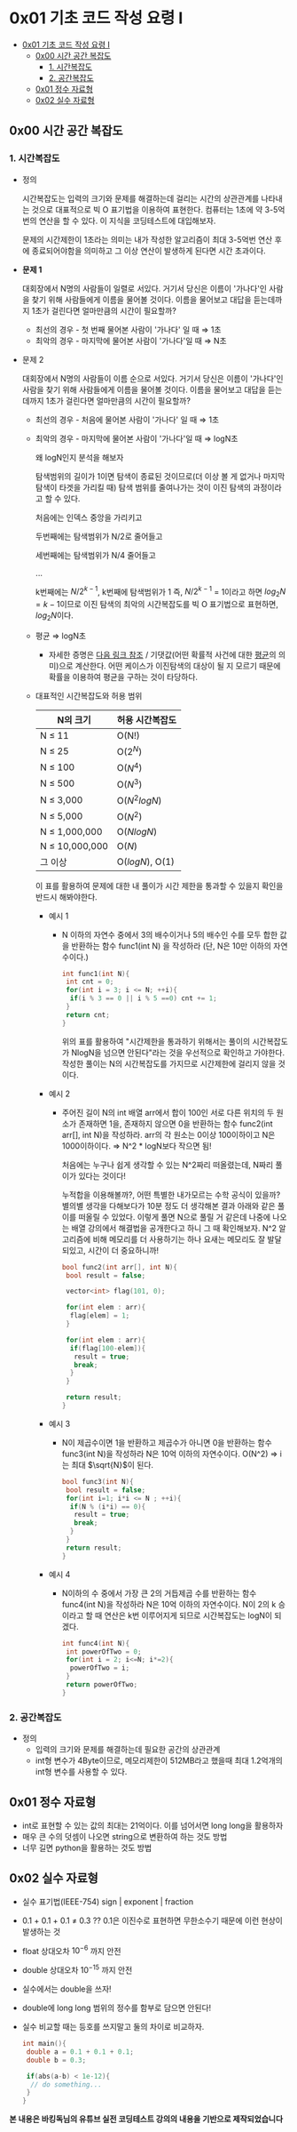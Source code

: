 # 0x01 기초 코드 작성 요령 I

<!--ts-->

- [0x01 기초 코드 작성 요령 I](#0x01-기초-코드-작성-요령-i)
  - [0x00 시간 공간 복잡도](#0x00-시간-공간-복잡도)
    - [1. 시간복잡도](#1-시간복잡도)
    - [2. 공간복잡도](#2-공간복잡도)
  - [0x01 정수 자료형](#0x01-정수-자료형)
  - [0x02 실수 자료형](#0x02-실수-자료형)

<!-- Created by https://github.com/ekalinin/github-markdown-toc -->
<!-- Added by: sungminyou, at: 2022년 6월 28일 화요일 12시 47분 56초 KST -->

<!--te-->

## 0x00 시간 공간 복잡도

### 1. 시간복잡도

- 정의

  시간복잡도는 입력의 크기와 문제를 해결하는데 걸리는 시간의 상관관계를 나타내는 것으로 대표적으로 빅 O 표기법을 이용하여 표현한다. 컴퓨터는 1초에 약 3-5억번의 연산을 할 수 있다. 이 지식을 코딩테스트에 대입해보자.

  문제의 시간제한이 1초라는 의미는 내가 작성한 알고리즘이 최대 3-5억번 연산 후에 종료되어야함을 의미하고 그 이상 연산이 발생하게 된다면 시간 초과이다.

- **문제 1**

  대회장에서 N명의 사람들이 일렬로 서있다. 거기서 당신은 이름이 '가나다'인 사람을 찾기 위해 사람들에게 이름을 물어볼 것이다. 이름을 물어보고 대답을 듣는데까지 1초가 걸린다면 얼마만큼의 시간이 필요할까?

  - 최선의 경우 - 첫 번째 물어본 사람이 '가나다' 일 때 ⇒ 1초
  - 최악의 경우 - 마지막에 물어본 사람이 '가나다'일 때 ⇒ N초

- 문제 2

  대회장에서 N명의 사람들이 이름 순으로 서있다. 거기서 당신은 이름이 '가나다'인 사람을 찾기 위해 사람들에게 이름을 물어볼 것이다. 이름을 물어보고 대답을 듣는데까지 1초가 걸린다면 얼마만큼의 시간이 필요할까?

  - 최선의 경우 - 처음에 물어본 사람이 '가나다' 일 때 ⇒ 1초
  - 최악의 경우 - 마지막에 물어본 사람이 '가나다'일 때 ⇒ logN초

      왜 logN인지 분석을 해보자

      탐색범위의 길이가 1이면 탐색이 종료된 것이므로(더 이상 볼 게 없거나 마지막 탐색이 타겟을 가리킬 때) 탐색 범위를 줄여나가는 것이 이진 탐색의 과정이라고 할 수 있다.

      처음에는 인덱스 중앙을 가리키고

      두번째에는 탐색범위가 N/2로 줄어들고

      세번째에는 탐색범위가 N/4 줄어들고

      ...

      k번째에는 $N / 2^{k-1}$, k번째에 탐색범위가 1 즉,  $N / 2^{k-1}$ = 1이라고 하면  $log_2N = k - 1$이므로 이진 탐색의 최악의 시간복잡도를 빅 O 표기법으로 표현하면, $log_2N$이다.

  - 평균 ⇒ logN초

    - 자세한 증명은 [다음 링크 참조](<[https://iq.opengenus.org/time-complexity-of-binary-search/](https://iq.opengenus.org/time-complexity-of-binary-search/)>) / 기댓값(어떤 확률적 사건에 대한 [평균](<https://ko.wikipedia.org/wiki/%ED%8F%89%EA%B7%A0_(%ED%86%B5%EA%B3%84%ED%95%99)>)의 의미)으로 계산한다. 어떤 케이스가 이진탐색의 대상이 될 지 모르기 때문에 확률을 이용하여 평균을 구하는 것이 타당하다.

  - 대표적인 시간복잡도와 허용 범위

    | N의 크기 | 허용 시간복잡도 |
    | --- | --- |
    | N ≤ 11 | O(N!) |
    | N ≤ 25 | O($2^N$) |
    | N ≤ 100 | O($N^4$) |
    | N ≤ 500 | O($N^3$) |
    | N ≤ 3,000 | O($N^{2}logN$) |
    | N ≤ 5,000 | O($N^2$) |
    | N ≤ 1,000,000 | O($NlogN$) |
    | N ≤ 10,000,000 | O($N$) |
    | 그 이상 | O($logN$), O(1) |

      이 표를 활용하여 문제에 대한 내 풀이가 시간 제한을 통과할 수 있을지 확인을 반드시 해봐야한다.

    - 예시 1

      - N 이하의 자연수 중에서 3의 배수이거나 5의 배수인 수를 모두 합한 값을 반환하는 함수 func1(int N) 을 작성하라 (단, N은 10만 이하의 자연수이다.)

        ```cpp
        int func1(int N){
         int cnt = 0;
         for(int i = 3; i <= N; ++i){
          if(i % 3 == 0 || i % 5 ==0) cnt += 1;
         }
         return cnt;
        }
        ```

        위의 표를 활용하여 "시간제한을 통과하기 위해서는 풀이의 시간복잡도가 NlogN을 넘으면 안된다"라는 것을 우선적으로 확인하고 가야한다. 작성한 풀이는 N의 시간복잡도를 가지므로 시간제한에 걸리지 않을 것이다.

    - 예시 2

      - 주어진 길이 N의 int 배열 arr에서 합이 100인 서로 다른 위치의 두 원소가 존재하면 1을, 존재하지 않으면 0을 반환하는 함수 func2(int arr[], int N)을 작성하라. arr의 각 원소는 0이상 100이하이고 N은 1000이하이다. ⇒ N^2 \* logN보다 작으면 됨!

        처음에는 누구나 쉽게 생각할 수 있는 N^2짜리 떠올렸는데, N짜리 풀이가 있다는 것이다!

        누적합을 이용해볼까?, 어떤 특별한 내가모르는 수학 공식이 있을까? 별의별 생각을 다해보다가 10분 정도 더 생각해본 결과 아래와 같은 풀이를 떠올릴 수 있었다. 이렇게 풀면 N으로 풀릴 거 같은데 나중에 나오는 배열 강의에서 해결법을 공개한다고 하니  그 때 확인해보자. N^2 알고리즘에 비해 메모리를 더 사용하기는 하나 요새는 메모리도 잘 발달되있고, 시간이 더 중요하니까!

        ```cpp
        bool func2(int arr[], int N){
         bool result = false;

         vector<int> flag(101, 0);

         for(int elem : arr){
          flag[elem] = 1;
         }

         for(int elem : arr){
          if(flag[100-elem]){
           result = true;
           break;
          }
         }

         return result;
        }
        ```

    - 예시 3

      - N이 제곱수이면 1을 반환하고 제곱수가 아니면 0을 반환하는 함수 func3(int N)을 작성하라 N은 10억 이하의 자연수이다. O(N^2) ⇒ i는 최대 $\sqrt{N}$이 된다.

        ```cpp
        bool func3(int N){
         bool result = false;
         for(int i=1; i*i <= N ; ++i){
          if(N % (i*i) == 0){
           result = true;
           break;
          }
         }
         return result;
        }
        ```

    - 예시 4

      - N이하의 수 중에서 가장 큰 2의 거듭제곱 수를 반환하는 함수 func4(int N)을 작성하라 N은 10억 이하의 자연수이다. N이 2의 k 승이라고 할 때 연산은 k번 이루어지게 되므로 시간복잡도는 logN이 되겠다.

        ```cpp
        int func4(int N){
         int powerOfTwo = 0;
         for(int i = 2; i<=N; i*=2){
          powerOfTwo = i;
         }
         return powerOfTwo;
        }
        ```

### 2. 공간복잡도

- 정의
  - 입력의 크기와 문제를 해결하는데 필요한 공간의 상관관계
  - int형 변수가 4Byte이므로, 메모리제한이 512MB라고 했을때 최대 1.2억개의 int형 변수를 사용할 수 있다.

## 0x01 정수 자료형

- int로 표현할 수 있는 값의 최대는 21억이다. 이를 넘어서면 long long을 활용하자
- 매우 큰 수의 덧셈이 나오면 string으로 변환하여 하는 것도 방법
- 너무 길면 python을 활용하는 것도 방법

## 0x02 실수 자료형

- 실수 표기법(IEEE-754) sign | exponent | fraction
- 0.1 + 0.1 + 0.1 ≠ 0.3 ?? 0.1은 이진수로 표현하면 무한소수기 때문에 이런 현상이 발생하는 것
- float 상대오차 $10^{-6}$ 까지 안전
- double 상대오차 $10^{-15}$ 까지 안전
- 실수에서는 double을 쓰자!
- double에 long long 범위의 정수를 함부로 담으면 안된다!
- 실수 비교할 때는 등호를 쓰지말고 둘의 차이로 비교하자.

  ```cpp
  int main(){
   double a = 0.1 + 0.1 + 0.1;
   double b = 0.3;

   if(abs(a-b) < 1e-12){
    // do something...
   }
  }
  ```

**본 내용은 바킹독님의 유튜브 실전 코딩테스트 강의의 내용을 기반으로 제작되었습니다**
